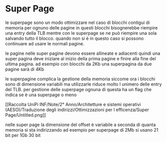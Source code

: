 # Super Page

le superpage sono un modo ottimizzare nel caso di blocchi contigui di memoria per ognuno delle pagine in questi blocchi bisognerebbe riempire una entry della TLB mentre con le superpage se ne può riempire una sola salvando tutto il blocco. quando non si è in questo caso si possono continuare ad usare le normali pagine.

le pagine nelle super pagine devono essere allineate  e adiacenti quindi una super pagina deve iniziare al inizio della prima pagine e finire alla fine del ultima pagina. ad esempio con blocchi da 2Kb una superpagina da due pagine sarà di 4Kb

 le superpagine complica la gestione della memoria siccome ora i blocchi sono di dimensione variabili ma utilizzarle riduce molto l unimero delle entry del TLB. per gestione delle superpage ognuna di questa ha un flag che indica se è una superpage o meno

[[Raccolta UniPi INF/Note/2° Anno/Architetture e sistemi operativi (AESO)/Traduzione degli indirizzi/Ottimizzazioni per l efficenza/Super Page/Untitled.png]]

nelle super page la dimensione del offset è variabile a seconda di quanta memoria si sta indirizzando ad esempio per superpage di 2Mb si usano 21 bit per 1Gb 30 bit
